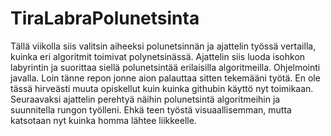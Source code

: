 # TiraLabraPolunetsinta

Tällä viikolla siis valitsin aiheeksi polunetsinnän ja ajattelin työssä vertailla, kuinka eri algoritmit toimivat polynetsinässä.
Ajattelin siis luoda isohkon labyrintin ja suorittaa siellä polunetsintää erilaisilla algoritmeilla.
Ohjelmointi javalla.
Loin tänne repon jonne aion palauttaa sitten tekemääni työtä.
En ole tässä hirveästi muuta opiskellut kuin kuinka githubin käyttö nyt toimikaan.
Seuraavaksi ajattelin perehtyä näihin polunetsintä algoritmeihin ja suunnitella rungon työlleni.
Ehkä teen työstä visuaallisemman, mutta katsotaan nyt kuinka homma lähtee liikkeelle.
